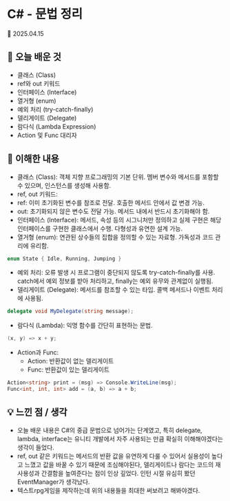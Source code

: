 # C# - 문법 정리
📅 2025.04.15

## 📌 오늘 배운 것
- 클래스 (Class)
- ref와 out 키워드
- 인터페이스 (Interface)
- 열거형 (enum)
- 예외 처리 (try-catch-finally)
- 델리게이트 (Delegate)
- 람다식 (Lambda Expression)
- Action 및 Func 대리자

## 🧠 이해한 내용
- 클래스 (Class): 객체 지향 프로그래밍의 기본 단위. 멤버 변수와 메서드를 포함할 수 있으며, 인스턴스를 생성해 사용함.
- ref, out 키워드:
- ref: 이미 초기화된 변수를 참조로 전달. 호출한 메서드 안에서 값 변경 가능.
- out: 초기화되지 않은 변수도 전달 가능. 메서드 내에서 반드시 초기화해야 함.
- 인터페이스 (Interface): 메서드, 속성 등의 시그니처만 정의하고 실제 구현은 해당 인터페이스를 구현한 클래스에서 수행. 다형성과 유연한 설계 가능.
- 열거형 (enum): 연관된 상수들의 집합을 정의할 수 있는 자료형. 가독성과 코드 관리에 유리함.
```csharp
enum State { Idle, Running, Jumping }
```

- 예외 처리: 오류 발생 시 프로그램이 중단되지 않도록 try-catch-finally를 사용. catch에서 예외 정보를 받아 처리하고, finally는 예외 유무와 관계없이 실행됨.
- 델리게이트 (Delegate): 메서드를 참조할 수 있는 타입. 콜백 메서드나 이벤트 처리에 사용됨.
```csharp
delegate void MyDelegate(string message);
```

- 람다식 (Lambda): 익명 함수를 간단히 표현하는 문법.
```csharp
(x, y) => x + y;
```

- Action과 Func:
    - Action: 반환값이 없는 델리게이트
    - Func: 반환값이 있는 델리게이트
```csharp
Action<string> print = (msg) => Console.WriteLine(msg);
Func<int, int, int> add = (a, b) => a + b;

```
## 💡 느낀 점 / 생각
- 오늘 배운 내용은 C#의 중급 문법으로 넘어가는 단계였고, 특히 delegate, lambda, interface는 유니티 개발에서 자주 사용되는 만큼 확실히 이해해야겠다는 생각이 들었다.
- ref, out 같은 키워드는 메서드의 반환 값을 유연하게 다룰 수 있어서 실용성이 높다고 느꼈고 값을 바꿀 수 있기 때문에 조심해야된다, 델리게이트나 람다는 코드의 재사용성과 간결함을 높여준다는 점이 인상 깊었다. 인턴 시절 유심히 봤던 EventManager가 생각났다.
- 텍스트rpg게임을 제작하는데 위의 내용들을 최대한 써보려고 해봐야겠다.
